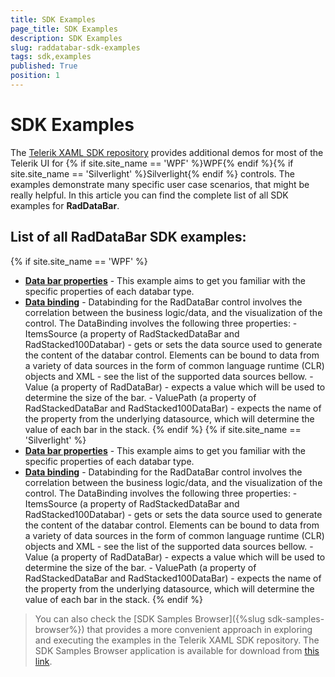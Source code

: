 ```yaml
---
title: SDK Examples
page_title: SDK Examples
description: SDK Examples
slug: raddatabar-sdk-examples
tags: sdk,examples
published: True
position: 1
---
```


# SDK Examples

The [Telerik XAML SDK repository](https://github.com/telerik/xaml-sdk/tree/master/) provides additional demos for most of the Telerik UI for {% if site.site_name == 'WPF' %}WPF{% endif %}{% if site.site_name == 'Silverlight' %}Silverlight{% endif %} controls. The examples demonstrate many specific user case scenarios, that might be really helpful. In this article you can find the complete list of all SDK examples for __RadDataBar__.

## List of all RadDataBar SDK examples:

{% if site.site_name == 'WPF' %}

* __[Data bar properties](https://github.com/telerik/xaml-sdk/tree/master/DataBar/WPF/DataBarProperties)__ - This example aims to get you familiar with the specific properties of each databar type.
* __[Data binding](https://github.com/telerik/xaml-sdk/tree/master/DataBar/WPF/DataBinding)__ - Databinding for the RadDataBar control involves the correlation between the business logic/data, and the visualization of the control. The DataBinding involves the following three properties:   - ItemsSource (a property of RadStackedDataBar and RadStacked100Databar) - gets or sets the data source used to generate the content of the databar control. Elements can be bound to data from a variety of data sources in the form of common language runtime (CLR) objects and XML - see the list of the supported data sources bellow.   - Value (a property of RadDataBar) - expects a value which will be used to determine the size of the bar.   - ValuePath (a property of RadStackedDataBar and RadStacked100DataBar) - expects the name of the property from the underlying datasource, which will determine the value of each bar in the stack.
{% endif %}
{% if site.site_name == 'Silverlight' %}
* __[Data bar properties](https://github.com/telerik/xaml-sdk/tree/master/DataBar/SL/DataBarProperties)__ - This example aims to get you familiar with the specific properties of each databar type.
* __[Data binding](https://github.com/telerik/xaml-sdk/tree/master/DataBar/SL/DataBinding)__ - Databinding for the RadDataBar control involves the correlation between the business logic/data, and the visualization of the control. The DataBinding involves the following three properties:   - ItemsSource (a property of RadStackedDataBar and RadStacked100Databar) - gets or sets the data source used to generate the content of the databar control. Elements can be bound to data from a variety of data sources in the form of common language runtime (CLR) objects and XML - see the list of the supported data sources bellow.   - Value (a property of RadDataBar) - expects a value which will be used to determine the size of the bar.   - ValuePath (a property of RadStackedDataBar and RadStacked100DataBar) - expects the name of the property from the underlying datasource, which will determine the value of each bar in the stack.
{% endif %}

>You can also check the [SDK Samples Browser]({%slug sdk-samples-browser%}) that provides a more convenient approach in exploring and executing the examples in the Telerik XAML SDK repository. The SDK Samples Browser application is available for download from [this link](http://demos.telerik.com/xaml-sdkbrowser/).